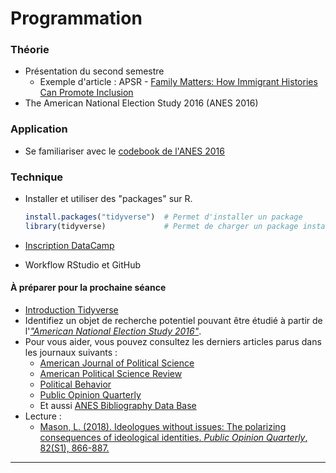 # Programmation

### Théorie
- Présentation du second semestre
    - Exemple d'article : APSR - [Family Matters: How Immigrant Histories Can Promote Inclusion](https://www.cambridge.org/core/services/aop-cambridge-core/content/view/871DB7A02565D65FB0584FE89D7EF35D/S0003055420001057a.pdf/family-matters-how-immigrant-histories-can-promote-inclusion.pdf)
- The American National Election Study 2016 (ANES 2016)

### Application
- Se familiariser avec le [codebook de l'ANES 2016](https://electionstudies.org/wp-content/uploads/2018/12/anes_timeseries_2016_userguidecodebook.pdf)

### Technique
- Installer et utiliser des "packages" sur R.

    ``` r
    install.packages("tidyverse")  # Permet d'installer un package
    library(tidyverse)             # Permet de charger un package installé
    ```

- [Inscription DataCamp](https://campus.datacamp.com)
- Workflow RStudio et GitHub

#### À préparer pour la prochaine séance
- [Introduction Tidyverse](https://campus.datacamp.com/courses/introduction-to-the-tidyverse)
- Identifiez un objet de recherche potentiel pouvant être étudié à partir de l'[*"American National Election Study 2016"*](https://electionstudies.org/wp-content/uploads/2018/12/anes_timeseries_2016_userguidecodebook.pdf).
- Pour vous aider, vous pouvez consultez les derniers articles parus dans les journaux suivants :
    - [American Journal of Political Science](https://ajps.org/)
    - [American Political Science Review](https://www.cambridge.org/core/journals/american-political-science-review)
    - [Political Behavior](https://www.springer.com/journal/11109)
    - [Public Opinion Quarterly](https://academic.oup.com/poq)
    - Et aussi [ANES Bibliography Data Base](https://electionstudies.org/papers-documents/anes-bibliography/)
- Lecture :
    - [Mason, L. (2018). Ideologues without issues: The polarizing consequences of ideological identities. *Public Opinion Quarterly*, 82(S1), 866-887.](https://academic.oup.com/poq/article/82/S1/866/4951269?login=true)

---

